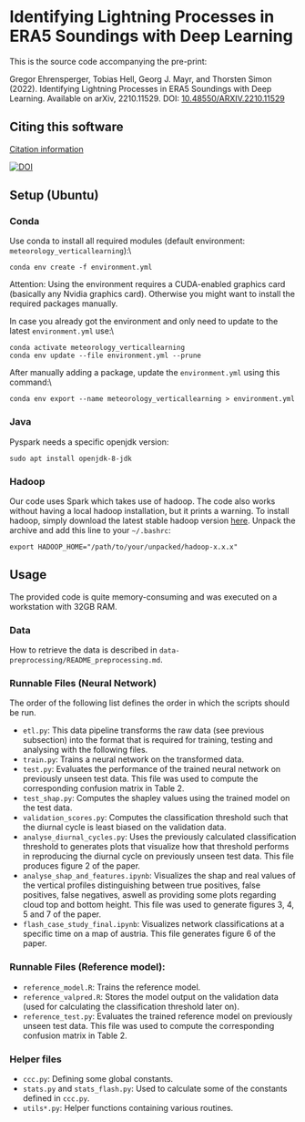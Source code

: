 # Identifying Lightning Processes in ERA5 Soundings with Deep Learning

This is the source code accompanying the pre-print:

Gregor Ehrensperger, Tobias Hell, Georg J. Mayr, and Thorsten Simon (2022). Identifying Lightning Processes in ERA5 Soundings with Deep Learning. Available on arXiv, 2210.11529. DOI: [10.48550/ARXIV.2210.11529](https://doi.org/10.48550/arXiv.2210.11529)

## Citing this software
[Citation information](CITATION.cff)

[![DOI](https://zenodo.org/badge/550170268.svg)](https://zenodo.org/badge/latestdoi/550170268)


## Setup (Ubuntu)
### Conda
Use conda to install all required modules (default environment: `meteorology_verticallearning`):\
```
conda env create -f environment.yml
```

Attention: Using the environment requires a CUDA-enabled graphics card (basically any Nvidia graphics card). Otherwise you might want to install the required packages manually.

In case you already got the environment and only need to update to the latest `environment.yml` use:\
```
conda activate meteorology_verticallearning
conda env update --file environment.yml --prune
```

After manually adding a package, update the `environment.yml` using this command:\
```
conda env export --name meteorology_verticallearning > environment.yml
```

### Java
Pyspark needs a specific openjdk version:
```
sudo apt install openjdk-8-jdk
```

### Hadoop
Our code uses Spark which takes use of hadoop. The code also works without having a local hadoop installation, but it prints a warning.
To install hadoop, simply download the latest stable hadoop version [here](https://downloads.apache.org/hadoop/common/stable/). Unpack
the archive and add this line to your `~/.bashrc`:
```
export HADOOP_HOME="/path/to/your/unpacked/hadoop-x.x.x"
```

## Usage

The provided code is quite memory-consuming and was executed on a workstation with 32GB RAM.

### Data
How to retrieve the data is described in `data-preprocessing/README_preprocessing.md`.

### Runnable Files (Neural Network)
The order of the following list defines the order in which the scripts should be run.
- `etl.py`: This data pipeline transforms the raw data (see previous subsection) into the format that is required for training, testing and analysing with the following files.
- `train.py`: Trains a neural network on the transformed data.
- `test.py`: Evaluates the performance of the trained neural network on previously unseen test data. This file was used to compute the corresponding confusion matrix in Table 2.
- `test_shap.py`: Computes the shapley values using the trained model on the test data.
- `validation_scores.py`: Computes the classification threshold such that the diurnal cycle is least biased on the validation data.
- `analyse_diurnal_cycles.py`: Uses the previously calculated classification threshold to generates plots that visualize how that threshold performs in reproducing the diurnal cycle on previously unseen test data. This file produces figure 2 of the paper.
- `analyse_shap_and_features.ipynb`: Visualizes the shap and real values of the vertical profiles distinguishing between true positives, false positives, false negatives, aswell as providing some plots regarding cloud top and bottom height. This file was used to generate figures 3, 4, 5 and 7 of the paper.
- `flash_case_study_final.ipynb`: Visualizes network classifications at a specific time on a map of austria. This file generates figure 6 of the paper.

### Runnable Files (Reference model):
- `reference_model.R`: Trains the reference model.
- `reference_valpred.R`: Stores the model output on the validation data (used for calculating the classification threshold later on).
- `reference_test.py`: Evaluates the trained reference model on previously unseen test data. This file was used to compute the corresponding confusion matrix in Table 2.

### Helper files
- `ccc.py`: Defining some global constants.
- `stats.py` and `stats_flash.py`: Used to calculate some of the constants defined in `ccc.py`.
- `utils*.py`: Helper functions containing various routines.
